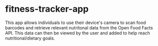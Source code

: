 # fitness-tracker-app

This app allows individuals to use their device's camera to scan food barcodes and retrieve relevant nutritonal data from the Open Food Facts API. This data can then be viewed by the user and added to help reach nutritional/dietary goals.